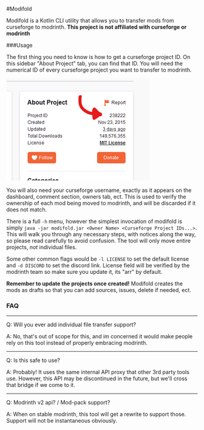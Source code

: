 #Modifold

Modifold is a Kotlin CLI utility that allows you to transfer mods from curseforge to modrinth.
**This project is not affiliated with curseforge or modrinth**

###Usage

The first thing you need to know is how to get a curseforge project ID. On this sidebar "About Project" tab, you can find that ID.
You will need the numerical ID of every curseforge project you want to transfer to modrinth.

![An image showing where the curseforge project ID is located on the project page](images/curseforge_id.png "Curseforge ID location")

You will also need your curseforge username, exactly as it appears on the dashboard, comment section, owners tab, ect.
This is used to verify the ownership of each mod being moved to modrinth, and will be discarded if it does not match.

There is a full `-h` menu, however the simplest invocation of modifold is simply `java -jar modifold.jar <Owner Name> <Curseforge Project IDs...>`.
This will walk you through any necessary steps, with notices along the way, so please read carefully to avoid confusion.
The tool will only move entire projects, *not* individual files.

Some other common flags would be `-l LICENSE` to set the default license and `-d DISCORD` to set the discord link.
License field will be verified by the modrinth team so make sure you update it, its "arr" by default.

**Remember to update the projects once created!** Modifold creates the mods as drafts so that you can add sources, issues, delete if needed, ect.

### FAQ

---
Q: Will you ever add individual file transfer support?

A: No, that's out of scope for this, and im concerned it would make people rely on this tool instead of properly embracing modrinth.

---

Q: Is this safe to use?

A: Probably! It uses the same internal API proxy that other 3rd party tools use. However, this API may be discontinued in
the future, but we'll cross that bridge if we come to it.

---

Q: Modrinth v2 api? / Mod-pack support?

A: When on stable modrinth, this tool will get a rewrite to support those. Support will not be instantaneous obviously.
